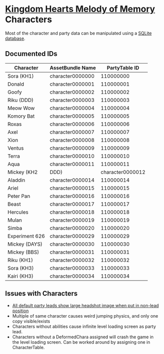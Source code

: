 # [Kingdom Hearts Melody of Memory](index.md) Characters

Most of the character and party data can be manipulated using a [SQLite database](database.md).

## Documented IDs

| Character        | AssetBundle Name | PartyTable ID |
| -----------------|------------------|---------------|
| Sora (KH1)       | character0000000 | 110000000     |
| Donald           | character0000001 | 110000001     |
| Goofy            | character0000002 | 110000002     |
| Riku (DDD)       | character0000003 | 110000003     |
| Meow Wow         | character0000004 | 110000004     |
| Komory Bat       | character0000005 | 110000005     |
| Roxas            | character0000006 | 110000006     |
| Axel             | character0000007 | 110000007     |
| Xion             | character0000008 | 110000008     |
| Ventus           | character0000009 | 110000009     |
| Terra            | character0000010 | 110000010     |
| Aqua             | character0000011 | 110000011     |
| Mickey (KH2|DDD) | character0000012 | 110000012     |
| Aladdin          | character0000014 | 110000014     |
| Ariel            | character0000015 | 110000015     |
| Peter Pan        | character0000016 | 110000016     |
| Beast            | character0000017 | 110000017     |
| Hercules         | character0000018 | 110000018     |
| Mulan            | character0000019 | 110000019     |
| Simba            | character0000020 | 110000020     |
| Experiment 626   | character0000029 | 110000029     |
| Mickey (DAYS)    | character0000030 | 110000030     |
| Mickey (BBS)     | character0000031 | 110000031     |
| Riku (KH1)       | character0000032 | 110000032     |
| Sora (KH3)       | character0000033 | 110000033     |
| Kairi (KH3)      | character0000034 | 110000034     |

## Issues with Characters

* [All default party leads show large headshot image when put in non-lead position](https://i.imgur.com/z7n5PUx.jpg)
* Multiple of same character causes weird jumping physics, and only one copy visible/exists
* Characters without abilities cause infinite level loading screen as party lead.
* Characters without a DeformedChara assigned will crash the game in the level loading screen. Can be worked around by assigning one in CharacterTable.

